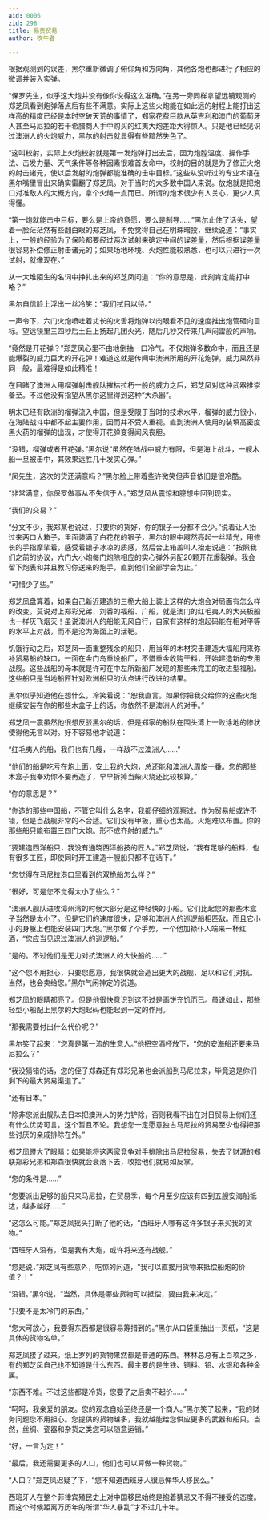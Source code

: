 ```yaml
---
aid: 0006
zid: 298
title: 易货贸易
author: 吹牛者

---
```




  根据观测到的误差，黑尔重新微调了俯仰角和方向角，其他各炮也都进行了相应的微调并装入实弹。

  “保罗先生，似乎这大炮并没有像你说得这么准确。”在另一旁同样拿望远镜观测的郑芝凤看到炮弹落点后有些不满意。实际上这些火炮能在如此远的射程上能打出这样高的精度已经是本时空破天荒的事情了，郑家花费巨款从英吉利和澳门的葡萄牙人甚至马尼拉的若干希腊商人手中购买的红夷大炮差距大得惊人。只是他已经见识过澳洲人的火炮威力，黑尔的射击就显得有些黯然失色了。

  “这叫校射，实际上火炮校射就是第一发炮弹打出去后，因为炮膛温度、操作手法、击发力量、天气条件等各种因素很难首发命中，校射的目的就是为了修正火炮的射击诸元，使以后发射的炮弹都能准确的击中目标。”这些从没听过的专业术语在黑尔嘴里冒出来确实雷翻了郑芝凤。对于当时的大多数中国人来说。放炮就是把炮口对准敌人的大概方向，拿个火绳一点而已。所谓的炮术很少有人关心，更少人真得懂。

  “第一炮就能击中目标，要么是上帝的意愿，要么是制导……”黑尔止住了话头，望着一脸茫茫然有些翻白眼的郑芝凤，不免觉得自己在明珠暗投，继续说道：“事实上，一般的经验为了保险都要经过两次试射来确定中间的误差量，然后根据误差量很容易补偿修正射击诸元的；如果场地环境、火炮性能较熟悉，也可以只进行一次试射，就像现在。”

  从一大堆陌生的名词中挣扎出来的郑芝凤问道：“你的意思是，此刻肯定能打中咯？”

  黑尔自信脸上浮出一丝冷笑：“我们拭目以待。”

  一声令下，六门火炮喷吐着丈长的火舌将炮弹以肉眼看不见的速度推出炮管砸向目标。望远镜里三四秒后土丘上扬起几团火光，随后几秒又传来几声闷雷般的声响。

  “竟然是开花弹？”郑芝凤心里不由地倒抽一口冷气。不仅炮弹多数命中，而且还是能爆裂的威力巨大的开花弹！难道这就是传闻中澳洲所用的开花炮弹，威力果然非同一般，最难得是如此精准！

  在目睹了澳洲人用榴弹射击舰队摧枯拉朽一般的威力之后，郑芝凤对这种武器推崇备至。不过他没有指望从黑尔这里得到这种“大杀器”。

  明末已经有欧洲的榴弹流入中国，但是受限于当时的技术水平，榴弹的威力很小，在海陆战斗中都不起主要作用，因而并不受人重视。直到澳洲人使用的装填高密度黑火药的榴弹的出现，才使得开花弹变得闻风丧胆。

  “没错，榴弹或者开花弹。”黑尔说“虽然在陆战中威力有限，但是海上战斗，一艘木船一旦被击中，其效果远胜几十发实心弹。”

  “凤先生，这次的货还满意吗？”黑尔脸上带着些许微笑但声音依旧是很冷酷。

  “非常满意，你保罗做事从不失信于人。”郑芝凤从震惊和臆想中回到现实。

  “我们的交易？”

  “分文不少，我郑某也说过，只要你的货好，你的银子一分都不会少。”说着让人抬过来两口大箱子，里面装满了白花花的银子，黑尔的眼中飕然亮起一丝精光，用修长的手指摩挲着，感受着银子冰凉的质感，然后合上箱盖叫人抬走说道：“按照我们之前的协议，六门大小炮每门炮除相应的实心弹外另配20颗开花爆裂弹。我会留下炮表和并且教习你送来的炮手，直到他们全部学会为止。”

  “可惜少了些。”

  郑芝凤盘算着，如果自己新近建造的三桅大船上装上这样的大炮会对局面有怎么样的改变。莫说对上郑彩兄弟、刘香的福船、广船，就是澳门的红毛夷人的大夹板船也一样灰飞烟灭！虽说澳洲人的船能无风自行，自家有这样的炮起码能在相对平等的水平上对战，而不是沦为海面上的活靶。

  饥饿行动之后，郑芝凤一面重整残余的船只，用当年的木材突击建造大福船用来弥补贸易船的缺口，一面在金门岛重设船厂，不惜重金收购干料，开始建造新的专用战舰。这些战船的母本就是许可在中左所新船厂发现的那些未完工的改进型福船。这些船只是当地船匠针对欧洲船只的优点进行改进的结果。

  黑尔似乎知道他在想什么，冷笑着说：“恕我直言。如果你把我交给你的这些火炮继续安装在你的那些木盒子上的话，你依然不是澳洲人的对手。”

  郑芝凤一震虽然他很想反驳黑尔的话，但是郑家的船队在围头湾上一败涂地的惨状使得他无言以对。好不容易他才说道：

  “红毛夷人的船，我们也有几艘，一样敌不过澳洲人......”

  “他们的船是吃亏在炮上面，安上我的大炮，总还能和澳洲人周旋一番。您的那些木盒子我奉劝你不要再造了，早早拆掉当柴火烧还比较核算。”

  “你的意思是？”

  “你造的那些中国船，不管它叫什么名字，我都仔细的观察过。作为贸易船或许不错，但是当战舰非常的不合适。它们没有甲板，重心也太高。火炮难以布置。你的那些船只能布置三四门大炮。形不成齐射的威力。”

  “要建造西洋船只，我没有通晓西洋船技的匠人。”郑芝凤说，“我有足够的船料，也有很多工匠，即使同时开工建造十艘船只都不在话下。”

  “您觉得在马尼拉港口里看到的双桅船怎么样？”

  “很好，可是您不觉得太小了些么？”

  “澳洲人舰队进攻漳州湾的时候大部分是这种轻快的小船。它们比起您的那些木盒子当然是太小了。但是它们的速度很快，足够和澳洲人的巡逻船相匹敌。而且它小小的身躯上也能安装四门大炮。”黑尔做了个手势，一个他加禄仆人端来一杯红酒，“您应当见识过澳洲人的巡逻船。”

  “是的。不过他们是无力对抗澳洲人的大快船的……”

  “这个您不用担心，只要您愿意，我很快就会造出更大的战舰，足以和它们对抗。当然，也会卖给您。”黑尔气闲神定的说道。

  郑芝凤的眼睛都亮了。但是他很快意识到这不过是画饼充饥而已。虽说如此，那些轻型小船配上黑尔的大炮起码也能起到一定的作用。

  “那我需要付出什么代价呢？”

  黑尔笑了起来：“您真是第一流的生意人。”他把空酒杯放下，“您的安海船还要来马尼拉么？”

  “我没猜错的话，您的侄子郑森还有郑彩兄弟也会派船到马尼拉来，毕竟这是你们剩下的最大贸易渠道了。”

  “还有日本。”

  “除非您派出舰队去日本把澳洲人的势力铲除，否则我看不出在对日贸易上你们还有什么优势可言。这个暂且不论。我想您一定愿意独占马尼拉的贸易至少也得把那些讨厌的亲戚排除在外。”

  郑芝凤瞪大了眼睛：如果能将这两家竞争对手排除出马尼拉贸易，失去了财源的郑联郑彩兄弟和郑森很快就会衰落下去，收拾他们就易如反掌。

  “您的条件是……”

  “您要派出足够的船只来马尼拉，在贸易季，每个月至少应该有四到五艘安海船抵达，越多越好……”

  “这怎么可能。”郑芝凤摇头打断了他的话，“西班牙人哪有这许多银子来买我的货物。”

  “西班牙人没有，但是我有大炮，或许将来还有战舰。”

  “您是说，”郑芝凤有些意外，吃惊的问道，“我可以直接用货物来抵偿船炮的价值？！”

  “没错。”黑尔说，“当然，具体是哪些货物可以抵偿，要由我来决定。”

  “只要不是太冷门的东西。”

  “您大可放心，我要得东西都是很容易筹措到的。”黑尔从口袋里抽出一页纸，“这是具体的货物名单。”

  郑芝凤接了过来。纸上罗列的货物果然都是普通的东西。林林总总有上百项之多，有的郑芝凤自己也不知道是什么东西。最主要的是生铁、铜料、铅、水银和各种金属。

  “东西不难。不过这些都是冷货，您要了之后卖不起价……”

  “呵呵，我亲爱的朋友。您的观念自始至终还是一个商人。”黑尔笑了起来，“我的财务问题您不用担心。您提供的货物越多，我就越能给您供应更多的武器和船只。当然，丝绸、瓷器和杂货之类您可以随意运销。”

  “好，一言为定！”

  “最后，我还需要更多的人口，他们也可以算做一种货物。”

  “人口？”郑芝凤迟疑了下，“您不知道西班牙人很忌惮华人移民么。”

  西班牙人在整个菲律宾殖民史上对中国移民始终是抱着猜忌又不得不接受的态度。而这个时候距离万历年的所谓“华人暴乱”才不过几十年。



